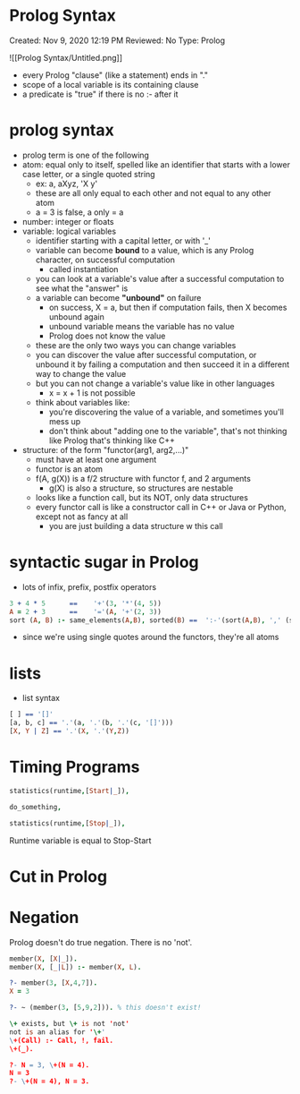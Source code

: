 # Prolog Syntax

Created: Nov 9, 2020 12:19 PM
Reviewed: No
Type: Prolog

![[Prolog Syntax/Untitled.png]]

- every Prolog "clause" (like a statement) ends in "."
- scope of a local variable is its containing clause
- a predicate is "true" if there is no :- after it

# prolog syntax

- prolog term is one of the following
- atom: equal only to itself, spelled like an identifier that starts with a lower case letter, or a single quoted string
    - ex: a, aXyz, 'X y'
    - these are all only equal to each other and not equal to any other atom
    - a = 3 is false, a only = a
- number: integer or floats
- variable: logical variables
    - identifier starting with a capital letter, or with '_'
    - variable can become **bound** to a value, which is any Prolog character, on successful computation
        - called instantiation
    - you can look at a variable's value after a successful computation to see what the "answer" is
    - a variable can become **"unbound"** on failure
        - on success, X = a, but then if computation fails, then X becomes unbound again
        - unbound variable means the variable has no value
        - Prolog does not know the value
    - these are the only two ways you can change variables
    - you can discover the value after successful computation, or unbound it by failing a computation and then succeed it in a different way to change the value
    - but you can not change a variable's value like in other languages
        - x = x + 1 is not possible
    - think about variables like:
        - you're discovering the value of a variable, and sometimes you'll mess up
        - don't think about "adding one to the variable", that's not thinking like Prolog that's thinking like C++
- structure: of the form "functor(arg1, arg2,...)"
    - must have at least one argument
    - functor is an atom
    - f(A, g(X)) is a f/2 structure with functor f, and 2 arguments
        - g(X) is also a structure, so structures are nestable
    - looks like a function call, but its NOT, only data structures
    - every functor call is like a constructor call in C++ or Java or Python, except not as fancy at all
        - you are just building a data structure w this call

# syntactic sugar in Prolog

- lots of infix, prefix, postfix operators

```prolog
3 + 4 * 5      ==    '+'(3, '*'(4, 5))
A = 2 + 3      ==    '='(A, '+'(2, 3))
sort (A, B) :- same_elements(A,B), sorted(B) ==  ':-'(sort(A,B), ',' (same_elements(A,B), sorted(B))
```

- since we're using single quotes around the functors, they're all atoms

# lists

- list syntax

```prolog
[ ] == '[]'
[a, b, c] == '.'(a, '.'(b, '.'(c, '[]')))
[X, Y | Z] == '.'(X, '.'(Y,Z))
```

# Timing Programs

```prolog
statistics(runtime,[Start|_]),

do_something,

statistics(runtime,[Stop|_]),
```

Runtime variable is equal to Stop-Start

# Cut in Prolog

# Negation

Prolog doesn't do true negation. There is no 'not'.

```prolog
member(X, [X|_]).
member(X, [_|L]) :- member(X, L).

?- member(3, [X,4,7]).
X = 3

?- ~ (member(3, [5,9,2])). % this doesn't exist!

\+ exists, but \+ is not 'not'
not is an alias for '\+'
\+(Call) :- Call, !, fail.
\+(_).

?- N = 3, \+(N = 4).
N = 3
?- \+(N = 4), N = 3.

```